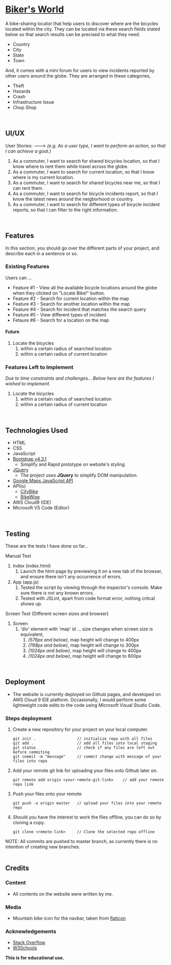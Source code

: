 # [Biker's World](https://naturaldev0.github.io/p2-bikers-world/)

A bike-sharing locator that help users to discover where are the bicycles located within the city.
They can be located via these search fields stated below so that search results can be precised to what they need.
<ul>
    <li>Country</li>
    <li>City</li>
    <li>State</li>
    <li>Town</li>
</ul>

And, it comes with a mini forum for users to view incidents reported by other users around the globe.
They are arranged in these categories,
 <ul>
    <li>Theft</li>
    <li>Hazards</li>
    <li>Crash</li>
    <li>Infrastructure Issue</li>
    <li>Chop Shop</li>
</ul>
<br>

## UI/UX   
 
User Stories:
---> <i>(e.g. As a user type, I want to perform an action, so that I can achieve a goal.)</i>
1. As a commuter, I want to search for shared bicycles location, so that I know where to rent them while travel across the globe.
2. As a commuter, I want to search for current location, so that I know where is my current location.
3. As a commuter, I want to search for shared bicycles near me, so that I can rent them.
4. As a commuter, I want to search for bicycle incidents report, so that I know the latest news around the neigborhood or country.
5. As a commuter, I want to search for different types of bicycle incident reports, so that I can filter to the right information.

<br>


## Features

In this section, you should go over the different parts of your project, and describe each in a sentence or so.

 
### Existing Features

Users can ...
- Feature #1 - View all the available bicycle locations around the globe when they clicked on "Locate Bike!" button.
- Feature #2 - Search for current location within the map
- Feature #3 - Search for another location within the map
- Feature #4 - Search for incident that matches the search query
- Feature #5 - View different types of incident
- Fetaure #6 - Search for a location on the map

#### Future
1. Locate the bicycles
    1. within a certain radius of searched location
    2. within a certain radius of current location


### Features Left to Implement
<i>
    Due to time constraints and challenges... Below here are the features I wished to implement. 
</i>

1. Locate the bicycles
    1. within a certain radius of searched location
    2. within a certain radius of current location

<br>

## Technologies Used

- HTML
- CSS
- JavaScript
- [Bootstrap v4.3.1](https://getbootstrap.com/)
    - Simplify and Rapid prototype on website's styling
- [JQuery](https://jquery.com)
    - The project uses **JQuery** to simplify DOM manipulation.
- [Google Maps JavaScript API](https://developers.google.com/maps/documentation/javascript/tutorial)
- API(s)
    - [CityBike](https://api.citybik.es/v2/)
    - [BikeWise](https://bikewise.org/documentation/api_v2)
- AWS Cloud9 (IDE)
- Microsoft VS Code (Editor)

<br>

## Testing

These are the tests I have done so far...

Manual Test
1. Index (index.html)
    1. Launch the html page by previewing it on a new tab of the browser, and ensure there isn't any occurrence of errors.
2. App (app.js)
    1. Tested the script by viewing through the inspector's console. Make sure there is not any known errors.
    2. Tested with JSLint, apart from code format error, nothing critcal shows up.

Screen Test (Different screen sizes and browser)
1. Screen
    1. 'div' element with 'map' id ... size changes when screen size is equivalent,
        1. <i>(576px and below)</i>, map height will change to 400px
        2. <i>(768px and below)</i>, map height will change to 300px
        3. <i>(1024px and below)</i>, map height will change to 400px
        4. <i>(1024px and below)</i>, map height will change to 600px

<br>

## Deployment

- The website is currently deployed on Github pages, and developed on AWS Cloud 9 IDE platform. Occasionally, I would perform some lightweight code edits to the code using Microsoft Visual Studio Code.

### Steps deployment

1. Create a new repository for your project on your local computer.
    ```
    git init .                  // initialize repo with all files
    git add .                   // add all files into local staging
    git status                  // check if any files are left out before commiting
    git commit -m "message"     // commit change with message of your files into repo
    ```
2. Add your remote git link for uploading your files onto Github later on.
    ```
    git remote add origin <your-remote-git-link>    // add your remote repo link
    ```
3. Push your files onto your remote
    ```
    git push -u origin master   // upload your files into your remote repo
    ```

4. Should you have the interest to work the files offline, you can do so by cloning a copy.
    ```
    git clone <remote-link>     // Clone the selected repo offline
    ```

NOTE: All commits are pushed to master branch, as currently there is no intention of creating new branches.
<br><br>


## Credits

### Content
- All contents on the website were written by me.

### Media
- Mountain bike icon for the navbar, taken from [flaticon](https://www.flaticon.com/free-icon/mountain-bike_1947458)

### Acknowledgements
- [Stack Overflow](https://stackoverflow.com/)
- [W3Schools](https://www.w3schools.com/)

<b>This is for educational use.</b>